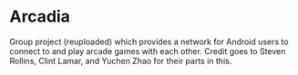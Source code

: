 # Arcadia
Group project (reuploaded) which provides a network for Android users to connect to and play arcade games with each other. Credit goes to Steven Rollins, Clint Lamar, and Yuchen Zhao for their parts in this.

